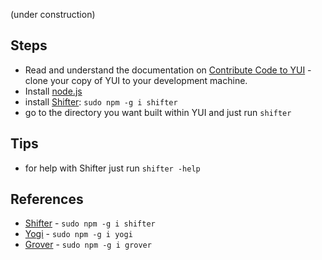 (under construction)
## Steps
* Read and understand the documentation on [Contribute Code to YUI](http://yuilibrary.com/yui/docs/tutorials/contribute/) - clone your copy of YUI to your development machine.
* Install [node.js](http://nodejs.org/#download)
* install [Shifter](http://yui.github.com/shifter/): `sudo npm -g i shifter`
* go to the directory you want built within YUI and just run `shifter`

## Tips
* for help with Shifter just run `shifter -help`

## References
* [Shifter](http://yui.github.com/shifter) - `sudo npm -g i shifter`
* [Yogi](http://yui.github.com/yogi) - `sudo npm -g i yogi`
* [Grover](http://github.com/davglass/grover) - `sudo npm -g i grover`